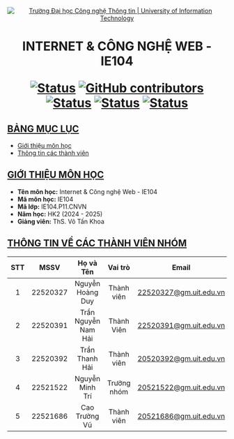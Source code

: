 <a id="top"></a>

<!-- Banner -->
<p align="center">
  <a href="https://www.uit.edu.vn/" title="Trường Đại học Công nghệ Thông tin" style="border: none;">
    <img src="https://www.uit.edu.vn/sites/vi/files/banner_uit.png" alt="Trường Đại học Công nghệ Thông tin | University of Information Technology">
  </a>
</p>

<h1 align="center"><b>INTERNET & CÔNG NGHỆ WEB - IE104</b></h>

[![Status](https://img.shields.io/badge/status-working-green?style=flat-square)](https://github.com/fromuit/IE104.P11.CNVN)
[![GitHub contributors](https://img.shields.io/github/contributors/fromuit/IE104.P11.CNVN?style=flat-square)](https://github.com/fromuit/IE104.P11.CNVN/graphs/contributors)
[![Status](https://img.shields.io/badge/language-html-orange?style=flat-square)](https://www.w3schools.com/html/)
[![Status](https://img.shields.io/badge/language-scss-pink?style=flat-square)](https://sass-lang.com)
[![Status](https://img.shields.io/badge/language-js-yellow?style=flat-square)](https://www.w3schools.com/js/)


## [BẢNG MỤC LỤC](#top)
* [Giới thiệu môn học](#giới-thiệu-môn-học)
* [Thông tin các thành viên](#thông-tin-về-các-thành-viên-nhóm)

## [GIỚI THIỆU MÔN HỌC](#top)
* **Tên môn học:** Internet & Công nghệ Web - IE104
* **Mã môn học:** IE104
* **Mã lớp:** IE104.P11.CNVN
* **Năm học:** HK2 (2024 - 2025)
* **Giảng viên:** ThS. Võ Tấn Khoa

## [THÔNG TIN VỀ CÁC THÀNH VIÊN NHÓM](#top)

| STT    | MSSV          | Họ và Tên                |Vai trò    | Email                    |
| :----: |:-------------:| :-----------------------:|:---------:|:-------------------------:
| 1      | 22520327      | Nguyễn Hoàng Duy         | Thành viên| 22520327@gm.uit.edu.vn   |
| 2      | 22520391      | Trần Nguyễn Nam Hải      | Thành Viên| 22520391@gm.uit.edu.vn   |
| 3      | 22520392      | Trần Thanh Hải           | Thành viên| 20520392@gm.uit.edu.vn   |
| 4      | 22521522      | Nguyễn Minh Trí          |Trưởng nhóm| 20521522@gm.uit.edu.vn   |
| 5      | 22521686      | Cao Trường Vũ            | Thành viên| 20521686@gm.uit.edu.vn   |
